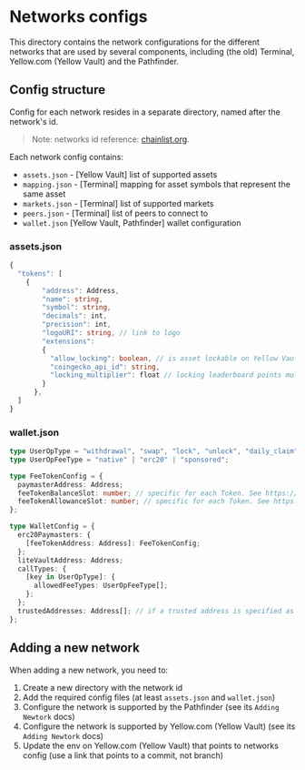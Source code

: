 # Networks configs

This directory contains the network configurations for the different networks that are used by several components, including (the old) Terminal, Yellow.com (Yellow Vault) and the Pathfinder.

## Config structure

Config for each network resides in a separate directory, named after the network's id.

> Note: networks id reference: [chainlist.org](https://chainlist.org/).

Each network config contains:

- `assets.json` - [Yellow Vault] list of supported assets
- `mapping.json` - [Terminal] mapping for asset symbols that represent the same asset
- `markets.json` - [Terminal] list of supported markets
- `peers.json` - [Terminal] list of peers to connect to
- `wallet.json` [Yellow Vault, Pathfinder] wallet configuration

### assets.json

```ts
{
  "tokens": [
    {
        "address": Address,
        "name": string,
        "symbol": string,
        "decimals": int,
        "precision": int,
        "logoURI": string, // link to logo
        "extensions":
        {
          "allow_locking": boolean, // is asset lockable on Yellow Vault ?
          "coingecko_api_id": string,
          "locking_multiplier": float // locking leaderboard points multiplier for each $ of asset locked (1.5 means 1.5 points per $ locked)
        }
      },
  ]
}
```

### wallet.json

```ts
type UserOpType = "withdrawal", "swap", "lock", "unlock", "daily_claim", "daily_tap_reward", "mint", "other";
type UserOpFeeType = "native" | "erc20" | "sponsored";

type FeeTokenConfig = {
  paymasterAddress: Address;
  feeTokenBalanceSlot: number; // specific for each Token. See https://docs.soliditylang.org/en/v0.8.25/internals/layout_in_storage.html
  feeTokenAllowanceSlot: number; // specific for each Token. See https://docs.soliditylang.org/en/v0.8.25/internals/layout_in_storage.html
};

type WalletConfig = {
  erc20Paymasters: {
    [feeTokenAddress: Address]: FeeTokenConfig;
  };
  liteVaultAddress: Address;
  callTypes: {
    [key in UserOpType]: {
      allowedFeeTypes: UserOpFeeType[];
    };
  };
  trustedAddresses: Address[]; // if a trusted address is specified as `to` in a userOp, there is no call type rules check
};
```

## Adding a new network

When adding a new network, you need to:

1. Create a new directory with the network id
2. Add the required config files (at least `assets.json` and `wallet.json`)
3. Configure the network is supported by the Pathfinder (see its `Adding Newtork` docs)
4. Configure the network is supported by Yellow.com (Yellow Vault) (see its `Adding Newtork` docs)
5. Update the env on Yellow.com (Yellow Vault) that points to networks config (use a link that points to a commit, not branch)
